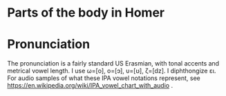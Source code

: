 Parts of the body in Homer
==========================


# Pronunciation

The pronunciation is a fairly standard US Erasmian, with tonal accents and metrical vowel length. I use
ω=[o], ο=[ɔ], υ=[ʊ], ζ=[dz]. I diphthongize ει.	
For audio samples of what these	IPA vowel notations
represent, see https://en.wikipedia.org/wiki/IPA_vowel_chart_with_audio .

